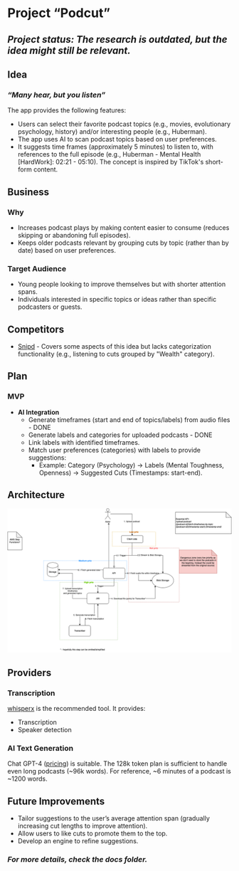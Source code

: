 # Project “Podcut”

## _Project status: The research is outdated, but the idea might still be relevant._

## Idea

### _“Many hear, but you listen”_

The app provides the following features:

- Users can select their favorite podcast topics (e.g., movies, evolutionary psychology, history) and/or interesting people (e.g., Huberman).
- The app uses AI to scan podcast topics based on user preferences.
- It suggests time frames (approximately 5 minutes) to listen to, with references to the full episode (e.g., Huberman - Mental Health [HardWork]: 02:21 - 05:10). The concept is inspired by TikTok's short-form content.

## Business

### Why

- Increases podcast plays by making content easier to consume (reduces skipping or abandoning full episodes).
- Keeps older podcasts relevant by grouping cuts by topic (rather than by date) based on user preferences.

### Target Audience

- Young people looking to improve themselves but with shorter attention spans.
- Individuals interested in specific topics or ideas rather than specific podcasters or guests.

## Competitors

- [Snipd](https://www.snipd.com/) - Covers some aspects of this idea but lacks categorization functionality (e.g., listening to cuts grouped by "Wealth" category).

## Plan

### MVP

- **AI Integration**
  - Generate timeframes (start and end of topics/labels) from audio files - DONE
  - Generate labels and categories for uploaded podcasts - DONE
  - Link labels with identified timeframes.
  - Match user preferences (categories) with labels to provide suggestions:
    - Example: Category (Psychology) → Labels (Mental Toughness, Openness) → Suggested Cuts (Timestamps: start-end).

## Architecture

![Architecture Diagram](./docs/architecture.png)

## Providers

### Transcription

[whisperx](https://github.com/m-bain/whisperX) is the recommended tool. It provides:

- Transcription
- Speaker detection

### AI Text Generation

Chat GPT-4 ([pricing](https://help.openai.com/en/articles/7127956-how-much-does-gpt-4-cost)) is suitable. The 128k token plan is sufficient to handle even long podcasts (~96k words). For reference, ~6 minutes of a podcast is ~1200 words.

## Future Improvements

- Tailor suggestions to the user’s average attention span (gradually increasing cut lengths to improve attention).
- Allow users to like cuts to promote them to the top.
- Develop an engine to refine suggestions.

### _For more details, check the docs folder._
